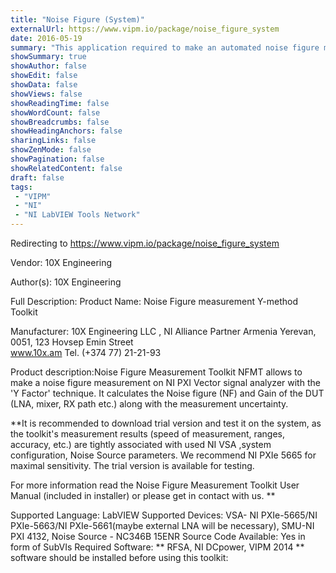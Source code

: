 ```yaml
---
title: "Noise Figure (System)"
externalUrl: https://www.vipm.io/package/noise_figure_system
date: 2016-05-19
summary: "This application required to make an automated noise figure measurement using a spectrum analyzer and the 'Y Factor' technique. It calculates the noise figure and gain of the DUT along with the measurement."
showSummary: true
showAuthor: false
showEdit: false
showData: false
showViews: false
showReadingTime: false
showWordCount: false
showBreadcrumbs: false
showHeadingAnchors: false
sharingLinks: false
showZenMode: false
showPagination: false
showRelatedContent: false
draft: false
tags:
 - "VIPM"
 - "NI"
 - "NI LabVIEW Tools Network"
---
```


Redirecting to https://www.vipm.io/package/noise_figure_system

Vendor: 10X Engineering

Author(s): 10X Engineering
 
Full Description:
Product Name: Noise Figure measurement Y-method Toolkit

Manufacturer:  10X Engineering LLC , NI Alliance Partner
                         Armenia Yerevan, 0051, 123 Hovsep Emin Street  
                          www.10x.am   Tel. (+374 77) 21-21-93


Product description:Noise Figure Measurement Toolkit NFMT allows to make a noise figure measurement on NI PXI Vector signal analyzer with the 'Y Factor' technique. It calculates the Noise figure (NF) and Gain of the DUT (LNA, mixer, RX path etc.) along with the measurement uncertainty.

**It is recommended to download trial version and test it on the system, as the toolkit's measurement results (speed of measurement, ranges, accuracy, etc.) are tightly associated with used NI VSA ,system configuration, Noise Source parameters. We recommend NI PXIe 5665 for maximal sensitivity. The trial version is available for testing.

For more information read the Noise Figure Measurement Toolkit User Manual (included in installer) or please get in contact with us. 
**

Supported Language: LabVIEW 
Supported Devices: VSA- NI PXIe-5665/NI PXIe-5663/NI PXIe-5661(maybe external LNA will be necessary), SMU-NI PXI 4132, Noise Source - NC346B 15ENR
Source Code Available: Yes in form of SubVIs
Required Software: ** RFSA, NI DCpower, VIPM 2014 ** software should be installed before using this toolkit: